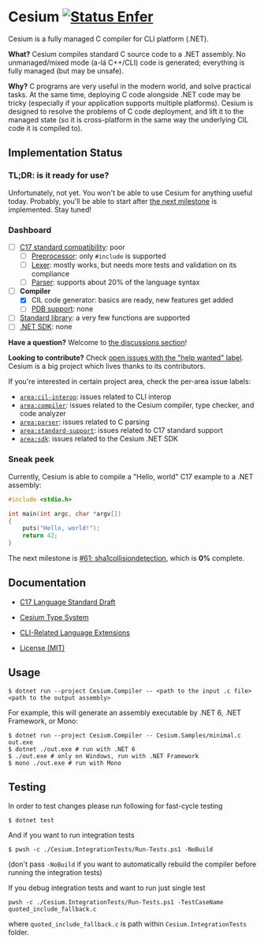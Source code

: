 Cesium [![Status Enfer][status-enfer]][andivionian-status-classifier]
======

Cesium is a fully managed C compiler for CLI platform (.NET).

**What?** Cesium compiles standard C source code to a .NET assembly. No unmanaged/mixed mode (a-lá C++/CLI) code is generated; everything is fully managed (but may be unsafe).

**Why?** C programs are very useful in the modern world, and solve practical tasks. At the same time, deploying C code alongside .NET code may be tricky (especially if your application supports multiple platforms). Cesium is designed to resolve the problems of C code deployment, and lift it to the managed state (so it is cross-platform in the same way the underlying CIL code it is compiled to).

Implementation Status
---------------------

### TL;DR: is it ready for use?

Unfortunately, not yet. You won't be able to use Cesium for anything useful today. Probably, you'll be able to start after [the next milestone][issue.next-milestone] is implemented. Stay tuned!

### Dashboard

- [ ] [C17 standard compatibility][issue.c17-standard]: poor
  - [ ] [Preprocessor][issue.preprocessor]: only `#include` is supported
  - [ ] [Lexer][issue.lexer]: mostly works, but needs more tests and validation on its compliance
  - [ ] [Parser][issue.parser]: supports about 20% of the language syntax
- [ ] **Compiler**
  - [x] CIL code generator: basics are ready, new features get added
  - [ ] [PDB support][issue.pdb]: none
- [ ] [Standard library][stdlib]: a very few functions are supported
- [ ] [.NET SDK][issue.sdk]: none

**Have a question?** Welcome to [the discussions section][discussions]!

**Looking to contribute?** Check [open issues with the "help wanted" label][issues.help-wanted]. Cesium is a big project which lives thanks to its contributors.

If you're interested in certain project area, check the per-area issue labels:
- [`area:cil-interop`][issues.cil-interop]: issues related to CLI interop
- [`area:compiler`][issues.compiler]: issues related to the Cesium compiler, type checker, and code analyzer
- [`area:parser`][issues.parser]: issues related to C parsing
- [`area:standard-support`][issues.standard-support]: issues related to C17 standard support
- [`area:sdk`][issues.sdk]: issues related to the Cesium .NET SDK

### Sneak peek

Currently, Cesium is able to compile a "Hello, world" C17 example to a .NET assembly:

```c
#include <stdio.h>

int main(int argc, char *argv[])
{
    puts("Hello, world!");
    return 42;
}
```

The next milestone is [#61: sha1collisiondetection][issue.next-milestone], which is **0%** complete.

Documentation
-------------

- [C17 Language Standard Draft][c17-draft]


- [Cesium Type System][docs.type-system]
- [CLI-Related Language Extensions][docs.language-extensions]


- [License (MIT)][docs.license]

Usage
-----

```console
$ dotnet run --project Cesium.Compiler -- <path to the input .c file> <path to the output assembly>
```

For example, this will generate an assembly executable by .NET 6, .NET Framework, or Mono:

```console
$ dotnet run --project Cesium.Compiler -- Cesium.Samples/minimal.c out.exe
$ dotnet ./out.exe # run with .NET 6
$ ./out.exe # only on Windows, run with .NET Framework
$ mono ./out.exe # run with Mono
```

## Testing

In order to test changes please run following for fast-cycle testing

```console
$ dotnet test
```

And if you want to run integration tests

```console
$ pwsh -c ./Cesium.IntegrationTests/Run-Tests.ps1 -NoBuild
```

(don't pass `-NoBuild` if you want to automatically rebuild the compiler before running the integration tests)

If you debug integration tests and want to run just single test

```console
pwsh -c ./Cesium.IntegrationTests/Run-Tests.ps1 -TestCaseName quoted_include_fallback.c
```

where `quoted_include_fallback.c` is path within `Cesium.IntegrationTests` folder.

[andivionian-status-classifier]: https://github.com/ForNeVeR/andivionian-status-classifier#status-enfer-
[c17-draft]: http://www.open-std.org/jtc1/sc22/wg14/www/docs/n2310.pdf
[discussions]: https://github.com/ForNeVeR/Cesium/discussions
[docs.language-extensions]: docs/language-extensions.md
[docs.license]: LICENSE.md
[docs.type-system]: docs/type-system.md
[issue.c17-standard]: https://github.com/ForNeVeR/Cesium/issues/62
[issue.lexer]: https://github.com/ForNeVeR/Cesium/issues/76
[issue.next-milestone]: https://github.com/ForNeVeR/Cesium/issues/61
[issue.parser]: https://github.com/ForNeVeR/Cesium/issues/78
[issue.pdb]: https://github.com/ForNeVeR/Cesium/issues/79
[issue.preprocessor]: https://github.com/ForNeVeR/Cesium/issues/77
[issue.sdk]: https://github.com/ForNeVeR/Cesium/issues/80
[issues.cil-interop]: https://github.com/ForNeVeR/Cesium/issues?q=is%3Aissue+is%3Aopen+label%3Aarea%3Acil-interop
[issues.compiler]: https://github.com/ForNeVeR/Cesium/labels/area%3Acompiler
[issues.help-wanted]: https://github.com/ForNeVeR/Cesium/labels/status%3Ahelp-wanted
[issues.parser]: https://github.com/ForNeVeR/Cesium/labels/area%3Aparser
[issues.preprocessor]: https://github.com/ForNeVeR/Cesium/labels/area%3Apreprocessor
[issues.sdk]: https://github.com/ForNeVeR/Cesium/labels/area%3Asdk
[issues.standard-support]: https://github.com/ForNeVeR/Cesium/labels/area%3Astandard-support
[status-enfer]: https://img.shields.io/badge/status-enfer-orange.svg
[stdlib]: Cesium.Compiler/stdlib
